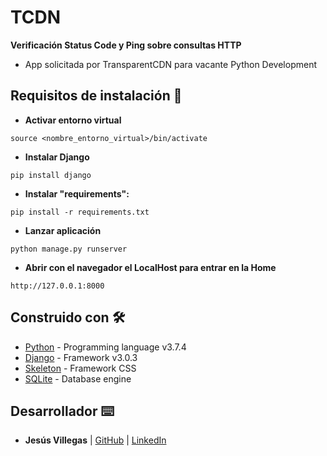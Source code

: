 # **TCDN**
**Verificación Status Code y Ping sobre consultas HTTP**

* App solicitada por TransparentCDN para vacante Python Development

## Requisitos de instalación 🔧

* **Activar entorno virtual**
```
source <nombre_entorno_virtual>/bin/activate
```

* **Instalar Django**
```
pip install django
```

* **Instalar "requirements":**
```
pip install -r requirements.txt
```
* **Lanzar aplicación**
```
python manage.py runserver
```

* **Abrir con el navegador el LocalHost para entrar en la Home**
```
http://127.0.0.1:8000
```

## Construido con 🛠️

* [Python](https://www.python.org/) - Programming language v3.7.4
* [Django](https://www.djangoproject.com/) - Framework v3.0.3
* [Skeleton](http://getskeleton.com/) - Framework CSS
* [SQLite](https://www.sqlite.org/index.html) - Database engine

## Desarrollador ⌨️

* **Jesús Villegas** | [GitHub](https://github.com/jvncode) | [LinkedIn](https://www.linkedin.com/in/jes%C3%BAs-villegas-609b71198/)
